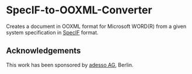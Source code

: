 # SpecIF-to-OOXML-Converter
Creates a document in OOXML format for Microsoft WORD(R) from a given system specification in [SpecIF](http://specif.de) format. 

## Acknowledgements
This work has been sponsored by [adesso AG](http://adesso.de), Berlin.
